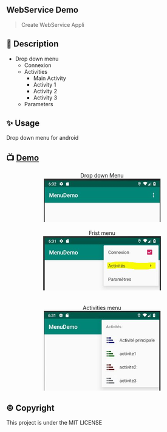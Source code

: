 ## WebService Demo

> Create WebService Appli

## 📃 Description

* Drop down menu
  * Connexion
  * Activities
    * Main Activity
    * Activity 1
    * Activity 2
    * Activity 3
  * Parameters

## ✨️ Usage
Drop down menu for android

## 📺 [Demo](https://flomi.000webhostapp.com/demo-mvc/public/roles)

<p align="center">
Drop down Menu
<br>
<img  src="https://github.com/flormich/menu-demo/blob/master/Capture.JPG">
<br>
<br>
Frist menu
<br>
<img src="https://github.com/flormich/menu-demo/blob/master/Capture2.JPG">
<br>
<br>
<br>
Activities menu
<br>
<img  src="https://github.com/flormich/menu-demo/blob/master/Capture3.JPG">
</p>





## ©️ Copyright
This project is under the MIT LICENSE
